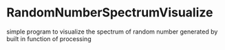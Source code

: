 # RandomNumberSpectrumVisualize
simple program to visualize the spectrum of random number generated by built in function of processing
